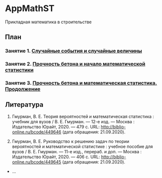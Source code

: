 # AppMathST
Прикладная математика в строительстве


## План

### Занятие 1. [Случайные события и случайные величины](https://github.com/VetrovSV/AppMathST/blob/master/dist/2.md)

### Занятие 2. [Прочность бетона и начало математической статистики](https://github.com/VetrovSV/AppMathST/blob/master/dist/2.md)

### Занятие 3. [Прочность бетона и математическая статистика. Продолжение](https://github.com/VetrovSV/AppMathST/blob/master/dist/3.md)



## Литература
1. Гмурман, В. Е.  Теория вероятностей и математическая статистика : учебник для вузов / В. Е. Гмурман. — 12-е изд. — Москва : Издательство Юрайт, 2020. — 479 с. URL: http://biblio-online.ru/bcode/449646 (дата обращения: 21.09.2020).

1. Гмурман, В. Е.  Руководство к решению задач по теории вероятностей и математической статистике : учебное пособие для вузов / В. Е. Гмурман. — 11-е изд., перераб. и доп. — Москва : Издательство Юрайт, 2020. — 406 с. URL: http://biblio-online.ru/bcode/449645 (дата обращения: 21.09.2020).
- ...
